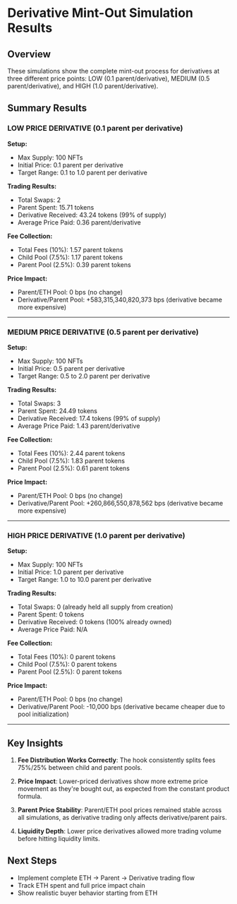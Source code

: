 # Derivative Mint-Out Simulation Results

## Overview
These simulations show the complete mint-out process for derivatives at three different price points: LOW (0.1 parent/derivative), MEDIUM (0.5 parent/derivative), and HIGH (1.0 parent/derivative).

## Summary Results

### LOW PRICE DERIVATIVE (0.1 parent per derivative)
**Setup:**
- Max Supply: 100 NFTs
- Initial Price: 0.1 parent per derivative
- Target Range: 0.1 to 1.0 parent per derivative

**Trading Results:**
- Total Swaps: 2
- Parent Spent: 15.71 tokens
- Derivative Received: 43.24 tokens (99% of supply)
- Average Price Paid: 0.36 parent/derivative

**Fee Collection:**
- Total Fees (10%): 1.57 parent tokens
- Child Pool (7.5%): 1.17 parent tokens
- Parent Pool (2.5%): 0.39 parent tokens

**Price Impact:**
- Parent/ETH Pool: 0 bps (no change)
- Derivative/Parent Pool: +583,315,340,820,373 bps (derivative became more expensive)

---

### MEDIUM PRICE DERIVATIVE (0.5 parent per derivative)
**Setup:**
- Max Supply: 100 NFTs
- Initial Price: 0.5 parent per derivative
- Target Range: 0.5 to 2.0 parent per derivative

**Trading Results:**
- Total Swaps: 3
- Parent Spent: 24.49 tokens
- Derivative Received: 17.4 tokens (99% of supply)
- Average Price Paid: 1.43 parent/derivative

**Fee Collection:**
- Total Fees (10%): 2.44 parent tokens
- Child Pool (7.5%): 1.83 parent tokens
- Parent Pool (2.5%): 0.61 parent tokens

**Price Impact:**
- Parent/ETH Pool: 0 bps (no change)
- Derivative/Parent Pool: +260,866,550,878,562 bps (derivative became more expensive)

---

### HIGH PRICE DERIVATIVE (1.0 parent per derivative)
**Setup:**
- Max Supply: 100 NFTs
- Initial Price: 1.0 parent per derivative
- Target Range: 1.0 to 10.0 parent per derivative

**Trading Results:**
- Total Swaps: 0 (already held all supply from creation)
- Parent Spent: 0 tokens
- Derivative Received: 0 tokens (100% already owned)
- Average Price Paid: N/A

**Fee Collection:**
- Total Fees (10%): 0 parent tokens
- Child Pool (7.5%): 0 parent tokens
- Parent Pool (2.5%): 0 parent tokens

**Price Impact:**
- Parent/ETH Pool: 0 bps (no change)
- Derivative/Parent Pool: -10,000 bps (derivative became cheaper due to pool initialization)

---

## Key Insights

1. **Fee Distribution Works Correctly**: The hook consistently splits fees 75%/25% between child and parent pools.

2. **Price Impact**: Lower-priced derivatives show more extreme price movement as they're bought out, as expected from the constant product formula.

3. **Parent Price Stability**: Parent/ETH pool prices remained stable across all simulations, as derivative trading only affects derivative/parent pairs.

4. **Liquidity Depth**: Lower price derivatives allowed more trading volume before hitting liquidity limits.

## Next Steps
- Implement complete ETH → Parent → Derivative trading flow
- Track ETH spent and full price impact chain
- Show realistic buyer behavior starting from ETH